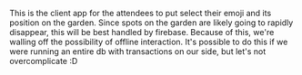 This is the client app for the attendees to put select their emoji and its position on the garden.
Since spots on the garden are likely going to rapidly disappear, this will be best handled by firebase.
Because of this, we're walling off the possibility of offline interaction.
It's possible to do this if we were running an entire db with transactions on our side, but let's not overcomplicate :D
